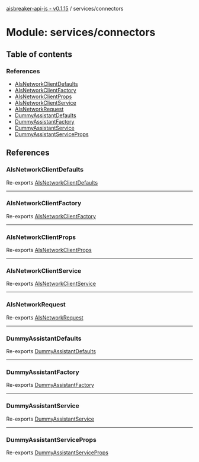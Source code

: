 [aisbreaker-api-js - v0.1.15](../README.md) / services/connectors

# Module: services/connectors

## Table of contents

### References

- [AIsNetworkClientDefaults](services_connectors.md#aisnetworkclientdefaults)
- [AIsNetworkClientFactory](services_connectors.md#aisnetworkclientfactory)
- [AIsNetworkClientProps](services_connectors.md#aisnetworkclientprops)
- [AIsNetworkClientService](services_connectors.md#aisnetworkclientservice)
- [AIsNetworkRequest](services_connectors.md#aisnetworkrequest)
- [DummyAssistantDefaults](services_connectors.md#dummyassistantdefaults)
- [DummyAssistantFactory](services_connectors.md#dummyassistantfactory)
- [DummyAssistantService](services_connectors.md#dummyassistantservice)
- [DummyAssistantServiceProps](services_connectors.md#dummyassistantserviceprops)

## References

### AIsNetworkClientDefaults

Re-exports [AIsNetworkClientDefaults](../interfaces/services_connectors_AIsNetworkClient.AIsNetworkClientDefaults.md)

___

### AIsNetworkClientFactory

Re-exports [AIsNetworkClientFactory](../classes/services_connectors_AIsNetworkClient.AIsNetworkClientFactory.md)

___

### AIsNetworkClientProps

Re-exports [AIsNetworkClientProps](../interfaces/services_connectors_AIsNetworkClient.AIsNetworkClientProps.md)

___

### AIsNetworkClientService

Re-exports [AIsNetworkClientService](../classes/services_connectors_AIsNetworkClient.AIsNetworkClientService.md)

___

### AIsNetworkRequest

Re-exports [AIsNetworkRequest](../interfaces/services_connectors_AIsNetworkRequest.AIsNetworkRequest.md)

___

### DummyAssistantDefaults

Re-exports [DummyAssistantDefaults](../interfaces/services_connectors_DummyAssistant.DummyAssistantDefaults.md)

___

### DummyAssistantFactory

Re-exports [DummyAssistantFactory](../classes/services_connectors_DummyAssistant.DummyAssistantFactory.md)

___

### DummyAssistantService

Re-exports [DummyAssistantService](../classes/services_connectors_DummyAssistant.DummyAssistantService.md)

___

### DummyAssistantServiceProps

Re-exports [DummyAssistantServiceProps](../interfaces/services_connectors_DummyAssistant.DummyAssistantServiceProps.md)
